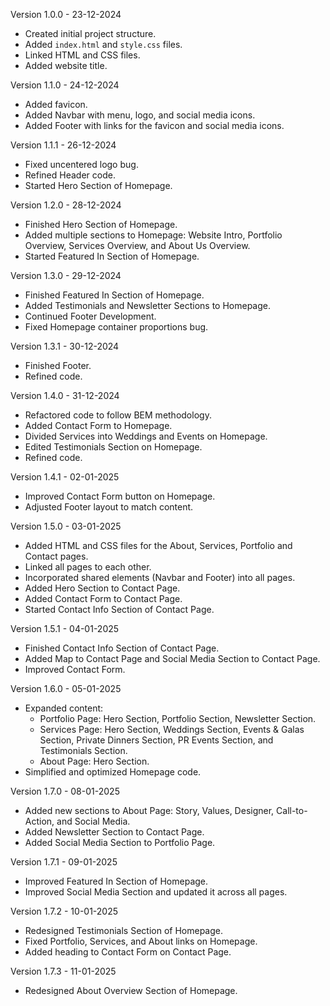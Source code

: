 Version 1.0.0 - 23-12-2024
- Created initial project structure.
- Added `index.html` and `style.css` files.
- Linked HTML and CSS files.
- Added website title.

Version 1.1.0 - 24-12-2024
- Added favicon.
- Added Navbar with menu, logo, and social media icons.
- Added Footer with links for the favicon and social media icons.

Version 1.1.1 - 26-12-2024
- Fixed uncentered logo bug.
- Refined Header code.
- Started Hero Section of Homepage.

Version 1.2.0 - 28-12-2024
- Finished Hero Section of Homepage.
- Added multiple sections to Homepage: Website Intro, Portfolio Overview, Services Overview, and About Us Overview.
- Started Featured In Section of Homepage.

Version 1.3.0 - 29-12-2024
- Finished Featured In Section of Homepage.
- Added Testimonials and Newsletter Sections to Homepage.
- Continued Footer Development.
- Fixed Homepage container proportions bug.

Version 1.3.1 - 30-12-2024
- Finished Footer.
- Refined code.

Version 1.4.0 - 31-12-2024
- Refactored code to follow BEM methodology.
- Added Contact Form to Homepage.
- Divided Services into Weddings and Events on Homepage.
- Edited Testimonials Section on Homepage.
- Refined code.

Version 1.4.1 - 02-01-2025
- Improved Contact Form button on Homepage.
- Adjusted Footer layout to match content.

Version 1.5.0 - 03-01-2025
- Added HTML and CSS files for the About, Services, Portfolio and Contact pages.
- Linked all pages to each other.
- Incorporated shared elements (Navbar and Footer) into all pages.
- Added Hero Section to Contact Page.
- Added Contact Form to Contact Page.
- Started Contact Info Section of Contact Page.

Version 1.5.1 - 04-01-2025
- Finished Contact Info Section of Contact Page.
- Added Map to Contact Page and Social Media Section to Contact Page.
- Improved Contact Form.

Version 1.6.0 - 05-01-2025
- Expanded content:
    - Portfolio Page: Hero Section, Portfolio Section, Newsletter Section.
    - Services Page: Hero Section, Weddings Section, Events & Galas Section, Private Dinners Section, PR Events Section, and Testimonials Section.
    - About Page: Hero Section.
- Simplified and optimized Homepage code.

Version 1.7.0 - 08-01-2025
- Added new sections to About Page: Story, Values, Designer, Call-to-Action, and Social Media.
- Added Newsletter Section to Contact Page.
- Added Social Media Section to Portfolio Page.

Version 1.7.1 - 09-01-2025
- Improved Featured In Section of Homepage.
- Improved Social Media Section and updated it across all pages.

Version 1.7.2 - 10-01-2025
- Redesigned Testimonials Section of Homepage.
- Fixed Portfolio, Services, and About links on Homepage.
- Added heading to Contact Form on Contact Page.

Version 1.7.3 - 11-01-2025
- Redesigned About Overview Section of Homepage.